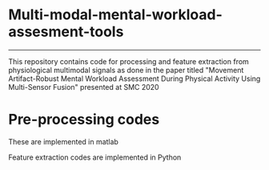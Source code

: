 # Multi-modal-mental-workload-assesment-tools
-------
This repository contains code for processing and feature extraction from physiological multimodal signals as done in the paper titled "Movement Artifact-Robust Mental Workload Assessment During Physical Activity Using Multi-Sensor Fusion" presented at SMC 2020

# Pre-processing codes 
These are implemented in matlab

Feature extraction codes are implemented in Python
